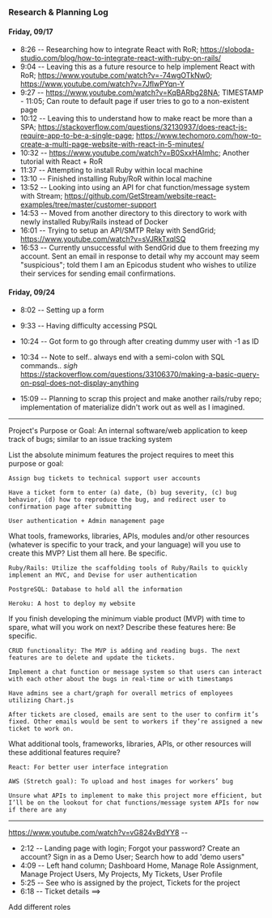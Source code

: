 ### Research & Planning Log
#### Friday, 09/17
* 8:26 -- Researching how to integrate React with RoR; https://sloboda-studio.com/blog/how-to-integrate-react-with-ruby-on-rails/
* 9:04 -- Leaving this as a future resource to help implement React with RoR; https://www.youtube.com/watch?v=-74wgOTkNw0; https://www.youtube.com/watch?v=7JflwPYqn-Y
* 9:27 -- https://www.youtube.com/watch?v=KqBARbg28NA; TIMESTAMP - 11:05; Can route to default page if user tries to go to a non-existent page
* 10:12 -- Leaving this to understand how to make react be more than a SPA; https://stackoverflow.com/questions/32130937/does-react-js-require-app-to-be-a-single-page; https://www.techomoro.com/how-to-create-a-multi-page-website-with-react-in-5-minutes/
* 10:32 -- https://www.youtube.com/watch?v=B0SxxHAImhc; Another tutorial with React + RoR
* 11:37 -- Attempting to install Ruby within local machine
* 13:10 -- Finished installing Ruby/RoR within local machine
* 13:52 -- Looking into using an API for chat function/message system with Stream; https://github.com/GetStream/website-react-examples/tree/master/customer-support
* 14:53 -- Moved from another directory to this directory to work with newly installed Ruby/Rails instead of Docker
* 16:01 -- Trying to setup an API/SMTP Relay with SendGrid; https://www.youtube.com/watch?v=sVJRkTxqlSQ
* 16:53 -- Currently unsuccessful with SendGrid due to them freezing my account. Sent an email in response to detail why my account may seem "suspicious"; told them I am an Epicodus student who wishes to utilize their services for sending email confirmations.


#### Friday, 09/24
* 8:02 -- Setting up a form
* 9:33 -- Having difficulty accessing PSQL
* 10:24 -- Got form to go through after creating dummy user with -1 as ID
* 10:34 -- Note to self.. always end with a semi-colon with SQL commands.. *sigh* https://stackoverflow.com/questions/33106370/making-a-basic-query-on-psql-does-not-display-anything

* 15:09 -- Planning to scrap this project and make another rails/ruby repo; implementation of materialize didn't work out as well as I imagined.


---

Project's Purpose or Goal: An internal software/web application to keep track of bugs; similar to an issue tracking system  

List the absolute minimum features the project requires to meet this purpose or goal:

    Assign bug tickets to technical support user accounts

    Have a ticket form to enter (a) date, (b) bug severity, (c) bug behavior, (d) how to reproduce the bug, and redirect user to confirmation page after submitting 

    User authentication + Admin management page

What tools, frameworks, libraries, APIs, modules and/or other resources (whatever is specific to your track, and your language) will you use to create this MVP? List them all here. Be specific.

    Ruby/Rails: Utilize the scaffolding tools of Ruby/Rails to quickly implement an MVC, and Devise for user authentication

    PostgreSQL: Database to hold all the information

    Heroku: A host to deploy my website

If you finish developing the minimum viable product (MVP) with time to spare, what will you work on next? Describe these features here: Be specific.

    CRUD functionality: The MVP is adding and reading bugs. The next features are to delete and update the tickets.

    Implement a chat function or message system so that users can interact with each other about the bugs in real-time or with timestamps

    Have admins see a chart/graph for overall metrics of employees utilizing Chart.js

    After tickets are closed, emails are sent to the user to confirm it’s fixed. Other emails would be sent to workers if they’re assigned a new ticket to work on.

What additional tools, frameworks, libraries, APIs, or other resources will these additional features require?

    React: For better user interface integration 

    AWS (Stretch goal): To upload and host images for workers’ bug

    Unsure what APIs to implement to make this project more efficient, but I’ll be on the lookout for chat functions/message system APIs for now if there are any

---

https://www.youtube.com/watch?v=vG824vBdYY8 -- 
* 2:12 -- Landing page with login; Forgot your password? Create an account? Sign in as a Demo User; Search how to add 'demo users"
* 4:09 -- Left hand column; Dashboard Home, Manage Role Assignment, Manage Project Users, My Projects, My Tickets, User Profile
* 5:25 -- See who is assigned by the project, Tickets for the project
* 6:18 -- Ticket details ==> 


Add different roles 